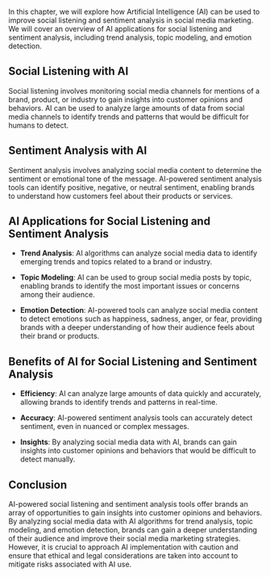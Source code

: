 
In this chapter, we will explore how Artificial Intelligence (AI) can be used to improve social listening and sentiment analysis in social media marketing. We will cover an overview of AI applications for social listening and sentiment analysis, including trend analysis, topic modeling, and emotion detection.

Social Listening with AI
------------------------

Social listening involves monitoring social media channels for mentions of a brand, product, or industry to gain insights into customer opinions and behaviors. AI can be used to analyze large amounts of data from social media channels to identify trends and patterns that would be difficult for humans to detect.

Sentiment Analysis with AI
--------------------------

Sentiment analysis involves analyzing social media content to determine the sentiment or emotional tone of the message. AI-powered sentiment analysis tools can identify positive, negative, or neutral sentiment, enabling brands to understand how customers feel about their products or services.

AI Applications for Social Listening and Sentiment Analysis
-----------------------------------------------------------

* **Trend Analysis**: AI algorithms can analyze social media data to identify emerging trends and topics related to a brand or industry.

* **Topic Modeling**: AI can be used to group social media posts by topic, enabling brands to identify the most important issues or concerns among their audience.

* **Emotion Detection**: AI-powered tools can analyze social media content to detect emotions such as happiness, sadness, anger, or fear, providing brands with a deeper understanding of how their audience feels about their brand or products.

Benefits of AI for Social Listening and Sentiment Analysis
----------------------------------------------------------

* **Efficiency**: AI can analyze large amounts of data quickly and accurately, allowing brands to identify trends and patterns in real-time.

* **Accuracy**: AI-powered sentiment analysis tools can accurately detect sentiment, even in nuanced or complex messages.

* **Insights**: By analyzing social media data with AI, brands can gain insights into customer opinions and behaviors that would be difficult to detect manually.

Conclusion
----------

AI-powered social listening and sentiment analysis tools offer brands an array of opportunities to gain insights into customer opinions and behaviors. By analyzing social media data with AI algorithms for trend analysis, topic modeling, and emotion detection, brands can gain a deeper understanding of their audience and improve their social media marketing strategies. However, it is crucial to approach AI implementation with caution and ensure that ethical and legal considerations are taken into account to mitigate risks associated with AI use.
